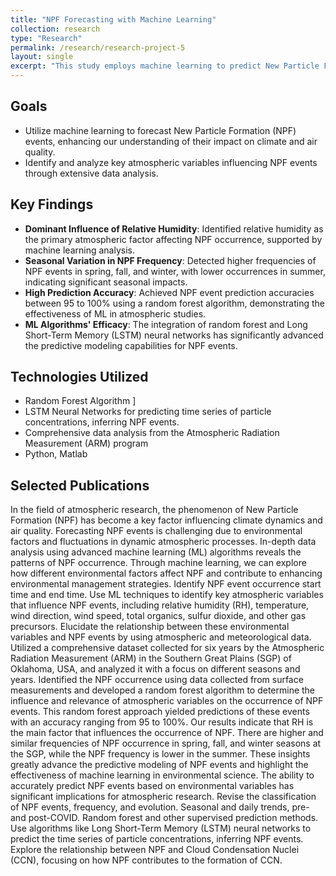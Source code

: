 ```yaml
---
title: "NPF Forecasting with Machine Learning"
collection: research
type: "Research"
permalink: /research/research-project-5
layout: single
excerpt: "This study employs machine learning to predict New Particle Formation (NPF) events, crucial for understanding climate and air quality. Analyzing data from the Southern Great Plains over six years, we identified key atmospheric influencers of NPF, particularly highlighting relative humidity's role. Our approach, combining random forest and neural networks, accurately forecasts NPF events, offering significant advancements in atmospheric research and environmental management strategies."
---
```


## Goals
- Utilize machine learning to forecast New Particle Formation (NPF) events, enhancing our understanding of their impact on climate and air quality.
- Identify and analyze key atmospheric variables influencing NPF events through extensive data analysis.

## Key Findings
- **Dominant Influence of Relative Humidity**: Identified relative humidity as the primary atmospheric factor affecting NPF occurrence, supported by machine learning analysis.
- **Seasonal Variation in NPF Frequency**: Detected higher frequencies of NPF events in spring, fall, and winter, with lower occurrences in summer, indicating significant seasonal impacts.
- **High Prediction Accuracy**: Achieved NPF event prediction accuracies between 95 to 100% using a random forest algorithm, demonstrating the effectiveness of ML in atmospheric studies.
- **ML Algorithms' Efficacy**: The integration of random forest and Long Short-Term Memory (LSTM) neural networks has significantly advanced the predictive modeling capabilities for NPF events.

## Technologies Utilized
- Random Forest Algorithm ]
- LSTM Neural Networks for predicting time series of particle concentrations, inferring NPF events.
- Comprehensive data analysis from the Atmospheric Radiation Measurement (ARM) program
- Python, Matlab

## Selected Publications
In the field of atmospheric research, the phenomenon of New Particle Formation (NPF) has become a key factor influencing climate dynamics and air quality.
Forecasting NPF events is challenging due to environmental factors and fluctuations in dynamic atmospheric processes.
In-depth data analysis using advanced machine learning (ML) algorithms reveals the patterns of NPF occurrence.
Through machine learning, we can explore how different environmental factors affect NPF and contribute to enhancing environmental management strategies.
Identify NPF event occurrence start time and end time.
Use ML techniques to identify key atmospheric variables that influence NPF events, including relative humidity (RH), temperature, wind direction, wind speed, total organics, sulfur dioxide, and other gas precursors. 
Elucidate the relationship between these environmental variables and NPF events by using atmospheric and meteorological data. 
Utilized a comprehensive dataset collected for six years by the Atmospheric Radiation Measurement (ARM) in the Southern Great Plains (SGP) of Oklahoma, USA, and analyzed it with a focus on different seasons and years.
Identified the NPF occurrence using data collected from surface measurements and developed a random forest algorithm to determine the influence and relevance of atmospheric variables on the occurrence of NPF events. 
This random forest approach yielded predictions of these events with an accuracy ranging from 95 to 100%. Our results indicate that RH is the main factor that influences the occurrence of NPF. 
There are higher and similar frequencies of NPF occurrence in spring, fall, and winter seasons at the SGP, while the NPF frequency is lower in the summer. 
These insights greatly advance the predictive modeling of NPF events and highlight the effectiveness of machine learning in environmental science. The ability to accurately predict NPF events based on environmental variables has significant implications for atmospheric research.
Revise the classification of NPF events, frequency, and evolution. Seasonal and daily trends, pre- and post-COVID. Random forest and other supervised prediction methods.
Use algorithms like Long Short-Term Memory (LSTM) neural networks to predict the time series of particle concentrations, inferring NPF events.
Explore the relationship between NPF and Cloud Condensation Nuclei (CCN), focusing on how NPF contributes to the formation of CCN.


